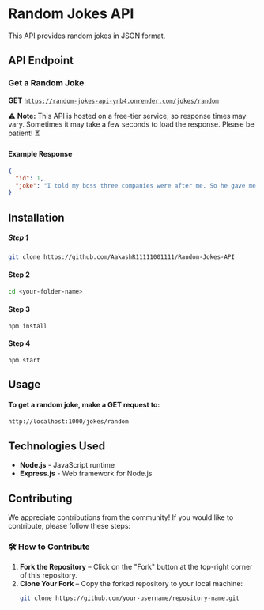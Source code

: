 # Random Jokes API

This API provides random jokes in JSON format.

## API Endpoint

### Get a Random Joke  
**GET** [`https://random-jokes-api-ynb4.onrender.com/jokes/random`](https://random-jokes-api-ynb4.onrender.com/jokes/random)  

⚠ **Note:** This API is hosted on a free-tier service, so response times may vary. Sometimes it may take a few seconds to load the response. Please be patient! ⏳

#### Example Response  
```json
{
  "id": 1,
  "joke": "I told my boss three companies were after me. So he gave me a raise. Funny thing is, it was the electricity, water, and internet companies."
}
````

## Installation

##### Step 1 
 ```sh {
git clone https://github.com/AakashR11111001111/Random-Jokes-API
```
#### Step 2 
````sh {
cd <your-folder-name>
````
#### Step 3
````sh{
npm install
````
#### Step 4
````sh{
npm start
````



## Usage
#### To get a random joke, make a GET request to:
 ```sh {
http://localhost:1000/jokes/random
```



## Technologies Used
- **Node.js** - JavaScript runtime
- **Express.js** - Web framework for Node.js



## Contributing

We appreciate contributions from the community! If you would like to contribute, please follow these steps:

### 🛠 How to Contribute  
1. **Fork the Repository** – Click on the "Fork" button at the top-right corner of this repository.  
2. **Clone Your Fork** – Copy the forked repository to your local machine:  
   ```sh
   git clone https://github.com/your-username/repository-name.git


